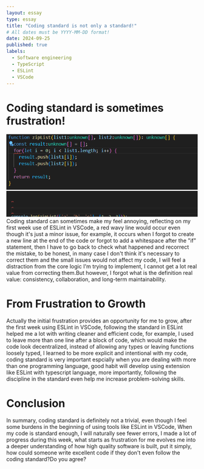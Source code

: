 ```yaml
---
layout: essay
type: essay
title: "Coding standard is not only a standard!"
# All dates must be YYYY-MM-DD format!
date: 2024-09-25
published: true
labels:
  - Software engineering
  - TypeScript
  - ESLint
  - VSCode
---
```



<h1>Coding standard is sometimes frustration!</h1>
<img width="600px" class="rounded float-start pe-4" src="../img/issue1.png">

<img width="800px" class="rounded float-start pe-4" src="../img/issue2.png">
Coding standard can sometimes make my feel annoying, reflecting on my first week use of ESLint in VSCode, a red wavy line would occur even though it's just a minor issue, for example, it occurs when I forgot to create a new line at the end of the code or forgot to add a whitespace after the "if" statement, then I have to go back to check what happened and recorrect the mistake, to be honest, in many case I don't think it's necessary to correct them and the small issues would not affect my code, I will feel a distraction from the core logic I'm trying to implement, I cannot get a lot real value from correcting them.But however, I forgot what is the definition real value: consistency, collaboration, and long-term maintainability.

<h1>From Frustration to Growth</h1>
Actually the initial frustration provides an opportunity for me to grow, after the first week using ESLint in VSCode, following the standard in ESLint helped me a lot with writing cleaner and efficient code, for example, I used to leave more than one line after a block of code, which would make the code look decentralized, instead of allowing any types or leaving functions loosely typed, I learned to be more explicit and intentional with my code, coding standard is very important espcially when you are dealing with more than one programming language, good habit will develop using extension like ESLint with typescript language, more importantly, following the discipline in the standard even help me increase problem-solving skills.

<h1>Conclusion</h1>
In summary, coding standard is definitely not a trivial, even though I feel some burdens in the beginning of using tools like ESLint in VSCode, When my code is standard enough, I will naturally see fewer errors, I made a lot of progress during this week, what starts as frustration for me evolves me into a deeper understanding of how high quality software is built, put it simply, how could someone write excellent code if they don't even follow the coding standard?Do you agree?
